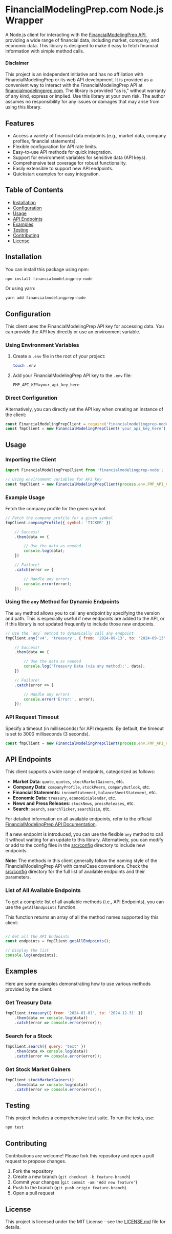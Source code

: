 # FinancialModelingPrep.com Node.js Wrapper

A Node.js client for interacting with the [FinancialModelingPrep API](https://financialmodelingprep.com/), providing a wide range of financial data, including market, company, and economic data. This library is designed to make it easy to fetch financial information with simple method calls.

#### Disclaimer

This project is an independent initiative and has no affiliation with FinancialModelingPrep or its web API development. It is provided as a convenient way to interact with the FinancialModelingPrep API at [financialmodelingprep.com](https://financialmodelingprep.com). The library is provided "as is," without warranty of any kind, express or implied. Use this library at your own risk. The author assumes no responsibility for any issues or damages that may arise from using this library.

## Features

- Access a variety of financial data endpoints (e.g., market data, company profiles, financial statements).
- Flexible configuration for API rate limits.
- Easy-to-use API methods for quick integration.
- Support for environment variables for sensitive data (API keys).
- Comprehensive test coverage for robust functionality.
- Easily extensible to support new API endpoints.
- Quickstart examples for easy integration.

## Table of Contents

- [Installation](#installation)
- [Configuration](#configuration)
- [Usage](#usage)
- [API Endpoints](#api-endpoints)
- [Examples](#examples)
- [Testing](#testing)
- [Contributing](#contributing)
- [License](#license)

## Installation

You can install this package using npm:

```bash
npm install financialmodelingprep-node
```

Or using yarn:

```bash
yarn add financialmodelingprep-node
```

## Configuration

This client uses the FinancialModelingPrep API key for accessing data. You can provide the API key directly or use an environment variable.

### Using Environment Variables

1. Create a `.env` file in the root of your project:

    ```bash
    touch .env
    ```

2. Add your FinancialModelingPrep API key to the `.env` file:

    ```env
    FMP_API_KEY=your_api_key_here
    ```

### Direct Configuration

Alternatively, you can directly set the API key when creating an instance of the client:

```javascript
const FinancialModelingPrepClient = require('financialmodelingprep-node');
const fmpClient = new FinancialModelingPrepClient('your_api_key_here');
```

## Usage

### Importing the Client

```javascript
import FinancialModelingPrepClient from 'financialmodelingprep-node';

// Using environment variables for API key
const fmpClient = new FinancialModelingPrepClient(process.env.FMP_API_KEY);
```

### Example Usage

Fetch the company profile for the given symbol.

```javascript
// Fetch the company profile for a given symbol
fmpClient.companyProfile({ symbol: 'TICKER' })

    // Success!
    .then(data => {

        // Use the data as needed
        console.log(data);
    })

    // Failure!
    .catch(error => {

        // Handle any errors
        console.error(error);
    });
```

### Using the `any` Method for Dynamic Endpoints

The `any` method allows you to call any endpoint by specifying the version and path. This is especially useful if new endpoints are added to the API, or if this library is not updated frequently to include those new endpoints.

```javascript
// Use the `any` method to dynamically call any endpoint
fmpClient.any('v4', 'treasury', { from: '2024-09-13', to: '2024-09-13' })

    // Success!
    .then(data => {

        // Use the data as needed
        console.log('Treasury Data (via any method):', data);
    })

    // Failure!
    .catch(error => {

        // Handle any errors
        console.error('Error:', error);
    });
```

### API Request Timeout

Specify a timeout (in milliseconds) for API requests. By default, the timeout is set to 3000 milliseconds (3 seconds).

```javascript
const fmpClient = new FinancialModelingPrepClient(process.env.FMP_API_KEY, { timeout: 3000 });
```

## API Endpoints

This client supports a wide range of endpoints, categorized as follows:

- **Market Data**: `quote`, `quotes`, `stockMarketGainers`, etc.
- **Company Data**: `companyProfile`, `stockPeers`, `companyOutlook`, etc.
- **Financial Statements**: `incomeStatement`, `balanceSheetStatement`, etc.
- **Economic Data**: `treasury`, `economicCalendar`, etc.
- **News and Press Releases**: `stockNews`, `pressReleases`, etc.
- **Search**: `search`, `searchTicker`, `searchIsin`, etc.

For detailed information on all available endpoints, refer to the official [FinancialModelingPrep API Documentation](https://site.financialmodelingprep.com/developer/docs). 

If a new endpoint is introduced, you can use the flexible `any` method to call it without waiting for an update to this library. Alternatively, you can modify or add to the config files in the [src/config](./src/config) directory to include new endpoints.

**Note**: The methods in this client generally follow the naming style of the FinancialModelingPrep API with camelCase conventions. Check the [src/config](./src/config) directory for the full list of available endpoints and their parameters.

### List of All Available Endpoints

To get a complete list of all available methods (i.e., API Endpoints), you can use the `getAllEndpoints` function. 

This function returns an array of all the method names supported by this client:

```javascript

// Get all the API Endpoints
const endpoints = fmpClient.getAllEndpoints();

// Display the list
console.log(endpoints);
```

## Examples

Here are some examples demonstrating how to use various methods provided by the client:

### Get Treasury Data

```javascript
fmpClient.treasury({ from: '2024-01-01', to: '2024-12-31' })
    .then(data => console.log(data))
    .catch(error => console.error(error));
```

### Search for a Stock

```javascript
fmpClient.search({ query: 'text' })
    .then(data => console.log(data))
    .catch(error => console.error(error));
```

### Get Stock Market Gainers

```javascript
fmpClient.stockMarketGainers()
    .then(data => console.log(data))
    .catch(error => console.error(error));
```

## Testing

This project includes a comprehensive test suite. To run the tests, use:

```bash
npm test
```

## Contributing

Contributions are welcome! Please fork this repository and open a pull request to propose changes.

1. Fork the repository
2. Create a new branch (`git checkout -b feature-branch`)
3. Commit your changes (`git commit -am 'Add new feature'`)
4. Push to the branch (`git push origin feature-branch`)
5. Open a pull request

## License

This project is licensed under the MIT License - see the [LICENSE.md](LICENSE.md) file for details.